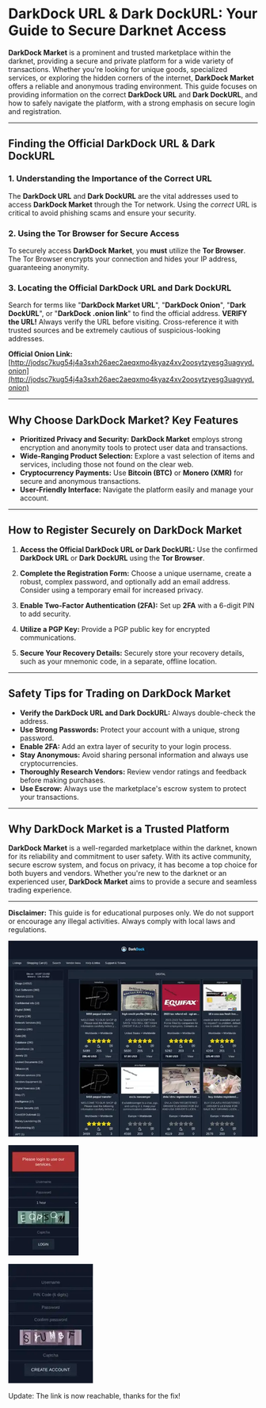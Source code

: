 # DarkDock URL & Dark DockURL: Your Guide to Secure Darknet Access

**DarkDock Market** is a prominent and trusted marketplace within the darknet, providing a secure and private platform for a wide variety of transactions. Whether you're looking for unique goods, specialized services, or exploring the hidden corners of the internet, **DarkDock Market** offers a reliable and anonymous trading environment. This guide focuses on providing information on the correct **DarkDock URL** and **Dark DockURL**, and how to safely navigate the platform, with a strong emphasis on secure login and registration.

---

## Finding the Official DarkDock URL & Dark DockURL

### 1. **Understanding the Importance of the Correct URL**
The **DarkDock URL** and **Dark DockURL** are the vital addresses used to access **DarkDock Market** through the Tor network. Using the *correct* URL is critical to avoid phishing scams and ensure your security.

### 2. **Using the Tor Browser for Secure Access**
To securely access **DarkDock Market**, you **must** utilize the **Tor Browser**. The Tor Browser encrypts your connection and hides your IP address, guaranteeing anonymity.

### 3. **Locating the Official DarkDock URL and Dark DockURL**
Search for terms like "**DarkDock Market URL**", "**DarkDock Onion**", "**Dark DockURL**", or "**DarkDock .onion link**" to find the official address.
**VERIFY the URL!** Always verify the URL before visiting. Cross-reference it with trusted sources and be extremely cautious of suspicious-looking addresses.

**Official Onion Link:** [http://jodsc7kug54j4a3sxh26aec2aeqxmo4kyaz4xv2oosytzyesg3uagvyd.onion](http://jodsc7kug54j4a3sxh26aec2aeqxmo4kyaz4xv2oosytzyesg3uagvyd.onion) 



---

## Why Choose DarkDock Market? Key Features

- **Prioritized Privacy and Security:** **DarkDock Market** employs strong encryption and anonymity tools to protect user data and transactions.
- **Wide-Ranging Product Selection:** Explore a vast selection of items and services, including those not found on the clear web.
- **Cryptocurrency Payments:** Use **Bitcoin (BTC)** or **Monero (XMR)** for secure and anonymous transactions.
- **User-Friendly Interface:** Navigate the platform easily and manage your account.

---

## How to Register Securely on DarkDock Market

1.  **Access the Official DarkDock URL or Dark DockURL:**
Use the confirmed **DarkDock URL** or **Dark DockURL** using the **Tor Browser**.

2.  **Complete the Registration Form:**
Choose a unique username, create a robust, complex password, and optionally add an email address. Consider using a temporary email for increased privacy.

3.  **Enable Two-Factor Authentication (2FA):**
Set up **2FA** with a 6-digit PIN to add security.

4.  **Utilize a PGP Key:**
 Provide a PGP public key for encrypted communications.

5.  **Secure Your Recovery Details:**
 Securely store your recovery details, such as your mnemonic code, in a separate, offline location.

---

## Safety Tips for Trading on DarkDock Market

-   **Verify the DarkDock URL and Dark DockURL:** Always double-check the address.
-   **Use Strong Passwords:** Protect your account with a unique, strong password.
-   **Enable 2FA:** Add an extra layer of security to your login process.
-   **Stay Anonymous:** Avoid sharing personal information and always use cryptocurrencies.
-   **Thoroughly Research Vendors:** Review vendor ratings and feedback before making purchases.
-   **Use Escrow:** Always use the marketplace's escrow system to protect your transactions.

---

## Why DarkDock Market is a Trusted Platform

**DarkDock Market** is a well-regarded marketplace within the darknet, known for its reliability and commitment to user safety. With its active community, secure escrow system, and focus on privacy, it has become a top choice for both buyers and vendors. Whether you're new to the darknet or an experienced user, **DarkDock Market** aims to provide a secure and seamless trading experience.

---

**Disclaimer:** This guide is for educational purposes only. We do not support or encourage any illegal activities. Always comply with local laws and regulations.

<a href="http://jodsc7kug54j4a3sxh26aec2aeqxmo4kyaz4xv2oosytzyesg3uagvyd.onion"><img src="/icons/stop.webp" alt="DarkDock Market Preview" style="max-width: 100%;"></a>

<a href="http://jodsc7kug54j4a3sxh26aec2aeqxmo4kyaz4xv2oosytzyesg3uagvyd.onion"><img src="/icons/screen.webp" alt="DarkDock Login" style="max-width: 100%;"></a>

<a href="http://jodsc7kug54j4a3sxh26aec2aeqxmo4kyaz4xv2oosytzyesg3uagvyd.onion"><img src="/icons/display.webp" alt="DarkDock Register" style="max-width: 100%;"></a>

Update: The link is now reachable, thanks for the fix!